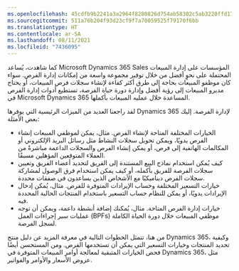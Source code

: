 ```yaml
---
ms.openlocfilehash: 45cdfb9b2241a3a2964f8280826d754ab58302c5ab3220ffd1722d2bc3ba160a
ms.sourcegitcommit: 511a76b204f93d23cf9f7a70059525f79170f6bb
ms.translationtype: HT
ms.contentlocale: ar-SA
ms.lasthandoff: 08/11/2021
ms.locfileid: "7436095"
---
```

كما شاهدت، يُساعد Microsoft Dynamics 365 Sales المؤسسات على إدارة المبيعات المحتملة على نحوٍ أفضل من خلال توفير مجموعة واسعة من إمكانات إدارة الفرص. سواء كان موظفو المبيعات بحاجة إلى طرق أكثر كفاءة لإنشاء سجلات فرص المبيعات، أو يحتاج مديرو المبيعات إلى رؤية أفضل وإدارة دورة حياة الفرصة، تستطيع أدوات إدارة الفرص في Microsoft Dynamics 365 المساعدة خلال عمليه المبيعات بأكملها.

لقد راجعنا العديد من الميزات الرئيسية التي يوفرها Dynamics 365 لإدارة الفرصة. إليك بعض الأمثلة:

- الخيارات المختلفة المتاحة لإنشاء الفرص. مثال، يمكن لموظفي المبيعات إنشاء الفرص يدويًا، ويمكن تحويل سجلات النشاط مثل رسائل البريد الإلكتروني أو المكالمات الهاتفية إلى فرص، أو يمكن إنشاء الفرص والسجلات الداعمة مباشرةً من العملاء المتوقعين المؤهلين مسبقًا.
- كيف يُمكن استخدام نماذج البيع المستندة إلى الفريق لتحديد أعضاء الفريق وتعيين سجلات الفرصة للفريق بأكمله، أو كيف يمكن استخدام فرق الوصول لمشاركة سجلات الفرص ديناميكيًا مع الأشخاص الذين يساعدون في صفقات محددة.
- خيارات التسعير المختلفة وحساب الإيرادات المتوفرة للفرص. مثال، يُمكن إدخال الإيرادات يدويًا، أو يمكن للنظام حساب التسعير باستخدام المنتجات الحالية المحددة فيه.
- خيارات إدارة الفرص المتاحة. مثال، يُمكنك إضافة أنشطة داعمة، ويمكن أن توجه عمليات سير إجراءات العمل‬ (BPFs) موظفي المبيعات خلال دورة الحياة الكاملة لسجل الفرصة.

من هنا، تتمثل الخطوات التالية في معرفة المزيد عن دليل منتج Dynamics 365، وكيفية تحديد المنتجات وخيارات التسعير التي يمكن أن تستخدمها الفرص. ومن المستحسن أيضًا فحص الخيارات المتبقية لمعالجة أوامر المبيعات المتوفرة في Dynamics 365، مثل عروض الأسعار والأوامر والفواتير.
